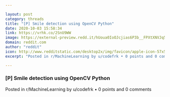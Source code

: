 ```yaml
---

layout: post
category: threads
title: "[P] Smile detection using OpenCV Python"
date: 2020-10-03 15:58:34
link: https://vrhk.co/2SnU9WW
image: https://external-preview.redd.it/hUoua0IoOJcjias6P3b__FPXtXNVJq5yn4rQ6XpOBTo.jpg?width=1200&height=553&auto=webp&crop=1200:553,smart&s=56c1ba7f8ee5dff03c3edeb4a00eae665f2c24b3
domain: reddit.com
author: "reddit"
icon: http://www.redditstatic.com/desktop2x/img/favicon/apple-icon-57x57.png
excerpt: "Posted in r/MachineLearning by u/codefrk • 0 points and 0 comments"

---
```


### [P] Smile detection using OpenCV Python

Posted in r/MachineLearning by u/codefrk • 0 points and 0 comments